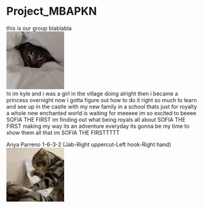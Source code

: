 # Project_MBAPKN

this is our group blablabla  
<img src="Nasayao.jpg" width="30%">  
hi im kyle and i was a girl in the village doing alright then i became a princess overnight now i gotta figure out how to do it right so much to learn and see up in the castle with my new family in a school thats just for royalty a whole new enchanted world is waiting for meeeee im so excited to beeee SOFIA THE FIRST im finding out what being royals all about SOFIA THE FIRST making my way its an adventure everyday its gonna be my time to show them all that im SOFIA THE FIRSTTTTT



Anya Parreno 1-6-3-2 (Jab-Right uppercut-Left hook-Right hand)  
<img src="Parreno.jpg" width="30%">  
